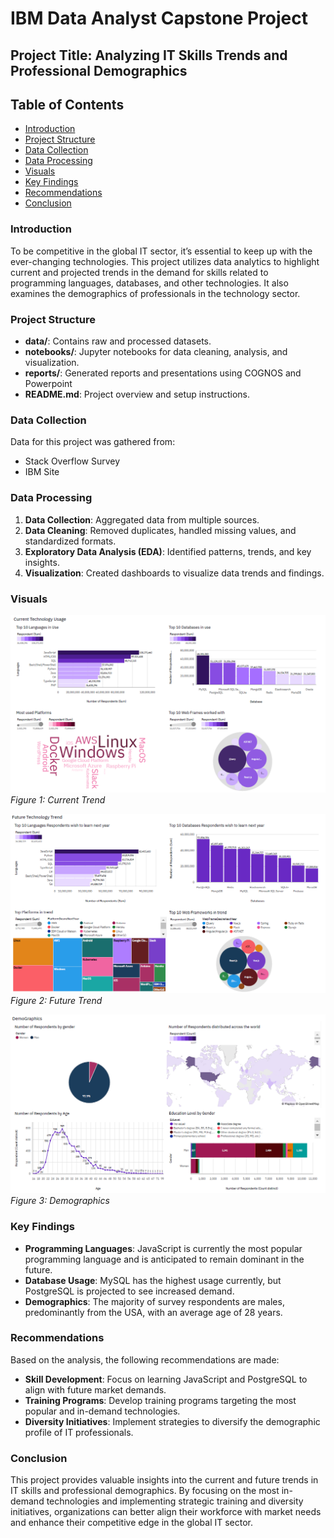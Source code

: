 # IBM Data Analyst Capstone Project

## Project Title: Analyzing IT Skills Trends and Professional Demographics

## Table of Contents
- [Introduction](#introduction)
- [Project Structure](#project-structure)
- [Data Collection](#data-collection)
- [Data Processing](#data-processing)
- [Visuals](#visuals)
- [Key Findings](#key-findings)
- [Recommendations](#recommendations)
- [Conclusion](#conclusion)

### Introduction
To be competitive in the global IT sector, it’s essential to keep up with the ever-changing technologies. This project utilizes data analytics to highlight current and projected trends in the demand for skills related to programming languages, databases, and other technologies. It also examines the demographics of professionals in the technology sector.

### Project Structure
- **data/**: Contains raw and processed datasets.
- **notebooks/**: Jupyter notebooks for data cleaning, analysis, and visualization.
- **reports/**: Generated reports and presentations using COGNOS and Powerpoint
- **README.md**: Project overview and setup instructions.

### Data Collection
Data for this project was gathered from:
- Stack Overflow Survey
- IBM Site

### Data Processing
1. **Data Collection**: Aggregated data from multiple sources.
2. **Data Cleaning**: Removed duplicates, handled missing values, and standardized formats.
3. **Exploratory Data Analysis (EDA)**: Identified patterns, trends, and key insights.
4. **Visualization**: Created dashboards to visualize data trends and findings.

### Visuals

![Current Trend](assets/current_trend.png "Current Trend")
*Figure 1: Current Trend*

![Future Trend](assets/future_trend.png "Future Trend")
*Figure 2: Future Trend*

![Demographics](assets/demographics.png "Demographics")
*Figure 3: Demographics*

### Key Findings
- **Programming Languages**: JavaScript is currently the most popular programming language and is anticipated to remain dominant in the future.
- **Database Usage**: MySQL has the highest usage currently, but PostgreSQL is projected to see increased demand.
- **Demographics**: The majority of survey respondents are males, predominantly from the USA, with an average age of 28 years.

### Recommendations
Based on the analysis, the following recommendations are made:
- **Skill Development**: Focus on learning JavaScript and PostgreSQL to align with future market demands.
- **Training Programs**: Develop training programs targeting the most popular and in-demand technologies.
- **Diversity Initiatives**: Implement strategies to diversify the demographic profile of IT professionals.

### Conclusion
This project provides valuable insights into the current and future trends in IT skills and professional demographics. By focusing on the most in-demand technologies and implementing strategic training and diversity initiatives, organizations can better align their workforce with market needs and enhance their competitive edge in the global IT sector.